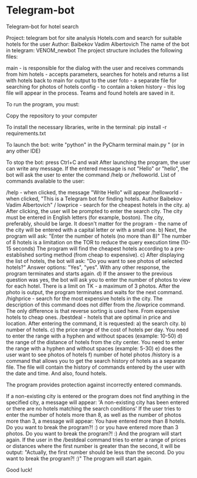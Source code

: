 # Telegram-bot
Telegram-bot for hotel search

Project: telegram bot for site analysis Hotels.com and search for suitable hotels for the user
Author: Baibekov Vadim Albertovich
The name of the bot in telegram: VENOM_newbot
The project structure includes the following files:

main - is responsible for the dialog with the user and receives commands from him
hotels - accepts parameters, searches for hotels and returns a list with hotels back to main for output to the user
foto - a separate file for searching for photos of hotels
config - to contain a token
history - this log file will appear in the process. Teams and found hotels are saved in it.

To run the program, you must:

Copy the repository to your computer

To install the necessary libraries, write in the terminal: pip install -r requirements.txt

To launch the bot: write "python" in the PyCharm terminal main.py " (or in any other IDE)

To stop the bot: press Ctrl+C and wait
After launching the program, the user can write any message.
If the entered message is not "Hello" or "hello", the bot will ask the user to enter the command /help or /helloworld.
List of commands available to the user:

/help - when clicked, the message "Write Hello" will appear
/helloworld - when clicked, "This is a Telegram bot for finding hotels. Author Baibekov Vadim Albertovich"
/ lowprice - search for the cheapest hotels in the city.
a) After clicking, the user will be prompted to enter the search city.
The city must be entered in English letters (for example, boston). The city, preferably, should be large.
It doesn't matter for the program - the name of the city will be entered with a capital letter or with a small one.
b) Next, the program will ask: "Enter the number of hotels (no more than 8)"
The number of 8 hotels is a limitation on the TOR to reduce the query execution time (10-15 seconds)
The program will find the cheapest hotels according to a pre-established sorting method (from cheap to expensive).
c) After displaying the list of hotels, the bot will ask: "Do you want to see photos of selected hotels?"
Answer options: "Yes", "yes". With any other response, the program terminates and starts again.
d) If the answer to the previous question was yes, the bot will ask you to enter the number of photos to view for each hotel.
There is a limit on TK - a maximum of 3 photos. After the photo is output, the program terminates and waits for the next command.
/highprice - search for the most expensive hotels in the city.
The description of this command does not differ from the /lowprice command. The only difference is that reverse sorting is used here.
From expensive hotels to cheap ones.
/bestdeal - hotels that are optimal in price and location.
After entering the command, it is requested:
a) the search city.
b) number of hotels.
c) the price range of the cost of hotels per day. You need to enter the range with a hyphen and without spaces (example: 10-50)
d) the range of the distance of hotels from the city center. You need to enter the range with a hyphen and without spaces (example: 5-30)
e) does the user want to see photos of hotels
f) number of hotel photos
/history is a command that allows you to get the search history of hotels as a separate file.
The file will contain the history of commands entered by the user with the date and time.
And also, found hotels.

The program provides protection against incorrectly entered commands.

If a non-existing city is entered or the program does not find anything in the specified city, a message will appear:
'A non-existing city has been entered or there are no hotels matching the search conditions'
If the user tries to enter the number of hotels more than 8, as well as the number of photos more than 3, a message will appear:
You have entered more than 8 hotels. Do you want to break the program?! :) or you have entered more than 3 photos. Do you want to break the program?! :)
And the program will start again.
If the user in the /bestdeal command tries to enter a range of prices or distances where the first number is greater than the second, it will be output:
"Actually, the first number should be less than the second. Do you want to break the program?! :)"
The program will start again.

Good luck!
